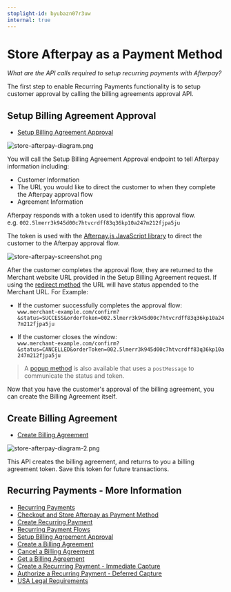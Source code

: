 ```yaml
---
stoplight-id: byubazn07r3uw
internal: true
---
```


# Store Afterpay as a Payment Method

_What are the API calls required to setup recurring payments with Afterpay?_

The first step to enable Recurring Payments functionality is to setup customer approval by calling the billing agreements approval API.

## Setup Billing Agreement Approval

- [Setup Billing Agreement Approval](Setup-Billing-Agreement-Approval.md) <!--(api-link-here-setup-billing-agreement-approval) -->

![store-afterpay-diagram.png](../../assets/images/store-afterpay-diagram.png)

You will call the Setup Billing Agreement Approval endpoint to tell Afterpay information including:

- Customer Information
- The URL you would like to direct the customer to when they complete the Afterpay approval flow
- Agreement Information

Afterpay responds with a token used to identify this approval flow.\
e.g. `002.5lmerr3k945d00c7htvcrdff83q36kp10a247m212fjpa5ju`

The token is used with the [Afterpay.js JavaScript library](../AFTERPAY-MESSAGING/JavaScript-Library.md) to direct the customer to the Afterpay approval flow.

![store-afterpay-screenshot.png](../../assets/images/store-afterpay-screenshot.png)

After the customer completes the approval flow, they are returned to the Merchant website URL provided in the Setup Billing Agreement request. If using the [redirect method](../ONLINE-API/Standard-Checkout.md#redirect-method)<!--(api-link-here#redirect-method)--> the URL will have status appended to the Merchant URL. For Example:

- If the customer successfully completes the approval flow:\
  `www.merchant-example.com/confirm?&status=SUCCESS&orderToken=002.5lmerr3k945d00c7htvcrdff83q36kp10a247m212fjpa5ju`

- If the customer closes the window:\
  `www.merchant-example.com/confirm?&status=CANCELLED&orderToken=002.5lmerr3k945d00c7htvcrdff83q36kp10a247m212fjpa5ju`

> A [popup method](../ONLINE-API/Standard-Checkout.md#popup-method) is also available that uses a `postMessage` to communicate the status and token.

Now that you have the customer's approval of the billing agreement, you can create the Billing Agreement itself.

## Create Billing Agreement

- [Create Billing Agreement](Create-Billing-Agreement.md)

![store-afterpay-diagram-2.png](../../assets/images/store-afterpay-diagram-2.png)

This API creates the billing agreement, and returns to you a billing agreement token. Save this token for future transactions.

## Recurring Payments - More Information

- [Recurring Payments](Recurring-Payments.md)
- [Checkout and Store Afterpay as Payment Method](Checkout-and-Store-Afterpay-as-Payment-Method.md)
- [Create Recurring Payment](Create-Recurring-Payment.md)
- [Recurring Payment Flows](Recurring-Payments-Flows.md)
- [Setup Billing Agreement Approval](Setup-Billing-Agreement-Approval.md)
- [Create a Billing Agreement](Create-Billing-Agreement.md)
- [Cancel a Billing Agreement](Cancel-Billing-Agreement.md)
- [Get a Billing Agreement](Get-Billing-Agreement.md)
- [Create a Recurrring Payment - Immediate Capture](Create-Recurring-Payment-ic.md)
- [Authorize a Recurring Payment - Deferred Capture](Authorize-Recurring-Payment-dc.md)
- [USA Legal Requirements](USA-Legal-Requirements.md)
